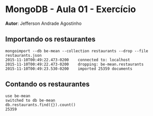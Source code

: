 # MongoDB - Aula 01 - Exercício
**Autor**: Jefferson Andrade Agostinho

## Importando os restaurantes

```
mongoimport --db be-mean --collection restaurants --drop --file restaurants.json
2015-11-10T00:49:22.473-0200	connected to: localhost
2015-11-10T00:49:22.473-0200	dropping: be-mean.restaurants
2015-11-10T00:49:23.530-0200	imported 25359 documents
```

## Contando os restaurantes

```
use be-mean
switched to db be-mean
db.restaurants.find({}).count()
25359
```
